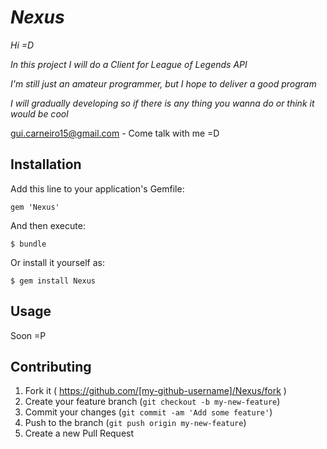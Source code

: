 # _Nexus_

_Hi =D_

_In this project I will do a Client for League of Legends API_

_I'm still just an amateur programmer, but I hope to deliver a good program_

_I will gradually developing so if there is any thing you wanna do or think it would be cool_

gui.carneiro15@gmail.com - Come talk with me =D

## Installation

Add this line to your application's Gemfile:

    gem 'Nexus'

And then execute:

    $ bundle

Or install it yourself as:

    $ gem install Nexus

## Usage

Soon =P

## Contributing

1. Fork it ( https://github.com/[my-github-username]/Nexus/fork )
2. Create your feature branch (`git checkout -b my-new-feature`)
3. Commit your changes (`git commit -am 'Add some feature'`)
4. Push to the branch (`git push origin my-new-feature`)
5. Create a new Pull Request
